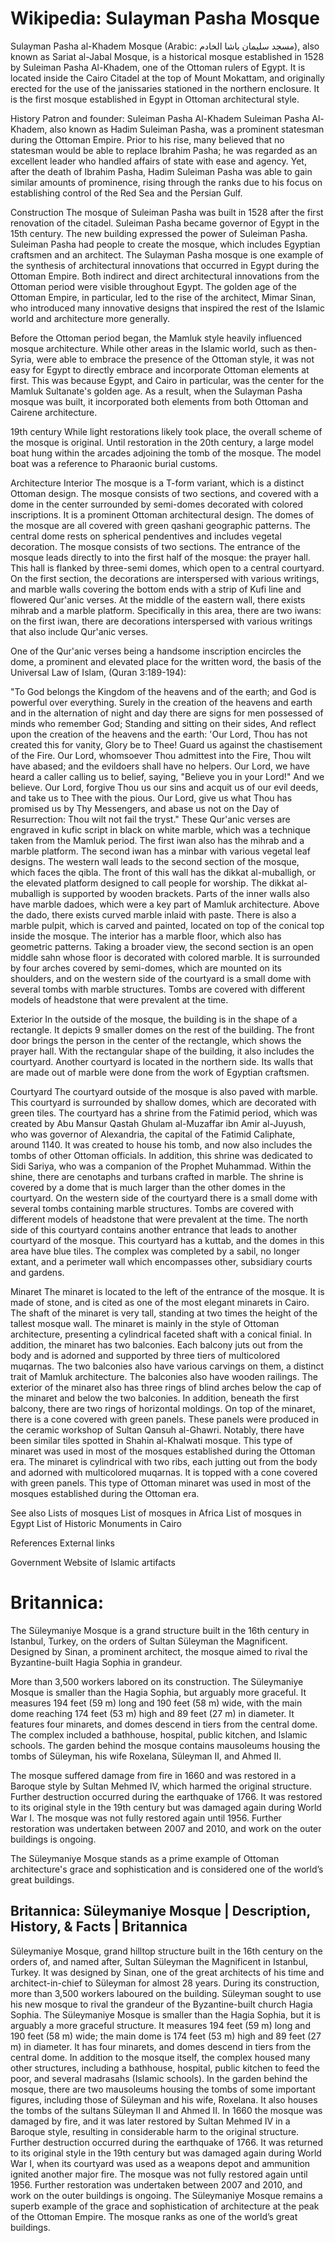 
# Wikipedia: Sulayman Pasha Mosque
Sulayman Pasha al-Khadem Mosque (Arabic: مسجد سليمان باشا الخادم), also known as Sariat al-Jabal Mosque, is a historical mosque established in 1528 by Suleiman Pasha Al-Khadem, one of the Ottoman rulers of Egypt. It is located inside the Cairo Citadel at the top of Mount Mokattam, and originally erected for the use of the janissaries stationed in the northern enclosure. It is the first mosque established in Egypt in Ottoman architectural style.

History
Patron and founder: Suleiman Pasha Al-Khadem
Suleiman Pasha Al-Khadem, also known as Hadim Suleiman Pasha, was a prominent statesman during the Ottoman Empire. Prior to his rise, many believed that no statesman would be able to replace Ibrahim Pasha; he was regarded as an excellent leader who handled affairs of state with ease and agency. Yet, after the death of Ibrahim Pasha, Hadim Suleiman Pasha was able to gain similar amounts of prominence, rising through the ranks due to his focus on establishing control of the Red Sea and the Persian Gulf.

Construction
The mosque of Suleiman Pasha was built in 1528 after the first renovation of the citadel. Suleiman Pasha became governor of Egypt in the 15th century. The new building expressed the power of Suleiman Pasha. Suleiman Pasha had people to create the mosque, which includes Egyptian craftsmen and an architect.
The Sulayman Pasha mosque is one example of the synthesis of architectural innovations that occurred in Egypt during the Ottoman Empire. Both indirect and direct architectural innovations from the Ottoman period were visible throughout Egypt. The golden age of the Ottoman Empire, in particular, led to the rise of the architect, Mimar Sinan, who introduced many innovative designs that inspired the rest of the Islamic world and architecture more generally. 

Before the Ottoman period began, the Mamluk style heavily influenced mosque architecture. While other areas in the Islamic world, such as then-Syria, were able to embrace the presence of the Ottoman style, it was not easy for Egypt to directly embrace and incorporate Ottoman elements at first. This was because Egypt, and Cairo in particular, was the center for the Mamluk Sultanate's golden age. As a result, when the Sulayman Pasha mosque was built, it incorporated both elements from both Ottoman and Cairene architecture.

19th century
While light restorations likely took place, the overall scheme of the mosque is original. Until restoration in the 20th century, a large model boat hung within the arcades adjoining the tomb of the mosque. The model boat was a reference to Pharaonic burial customs.

Architecture
Interior
The mosque is a T-form variant, which is a distinct Ottoman design. The mosque consists of two sections, and covered with a dome in the center surrounded by semi-domes decorated with colored inscriptions. It is a prominent Ottoman architectural design. The domes of the mosque are all covered with green qashani geographic patterns. The central dome rests on spherical pendentives and includes vegetal decoration.
The mosque consists of two sections. The entrance of the mosque leads directly to into the first half of the mosque: the prayer hall. This hall is flanked by three-semi domes, which open to a central courtyard. On the first section, the decorations are interspersed with various writings, and marble walls covering the bottom ends with a strip of Kufi line and flowered Qur'anic verses. At the middle of the eastern wall, there exists mihrab and a marble platform. Specifically in this area, there are two iwans: on the first iwan, there are decorations interspersed with various writings that also include Qur'anic verses.

One of the Qur'anic verses being a handsome inscription encircles the dome, a prominent and elevated place for the written word, the basis of the Universal Law of Islam, (Quran 3:189-194):

"To God belongs the Kingdom of the heavens and of the earth; and God is powerful over everything.
Surely in the creation of the heavens and earth and in the alternation of night and day there are signs for men possessed of minds who remember God;
Standing and sitting on their sides, And reflect upon the creation of the heavens and the earth:
'Our Lord, Thou has not created this for vanity, Glory be to Thee!
Guard us against the chastisement of the Fire.
Our Lord, whomsoever Thou admittest into the Fire, Thou wilt have abased; and the evildoers shall have no helpers.
Our Lord, we have heard a caller calling us to belief, saying, "Believe you in your Lord!" And we believe.
Our Lord, forgive Thou us our sins and acquit us of our evil deeds, and take us to Thee with the pious.
Our Lord, give us what Thou has promised us by Thy Messengers, and abase us not on the Day of Resurrection:
Thou wilt not fail the tryst." 
These Qur'anic verses are engraved in kufic script in black on white marble, which was a technique taken from the Mamluk period. The first iwan also has the mihrab and a marble platform. The second iwan has a minbar with various vegetal leaf designs.
The western wall leads to the second section of the mosque, which faces the qibla.  The front of this wall has the dikkat al-muballigh, or the elevated platform designed to call people for worship. The dikkat al-muballigh is supported by wooden brackets. Parts of the inner walls also have marble dadoes, which were a key part of Mamluk architecture. Above the dado, there exists curved marble inlaid with paste. There is also a marble pulpit, which is carved and painted, located on top of the conical top inside the mosque. The interior has a marble floor, which also has geometric patterns. Taking a broader view, the second section is an open middle sahn whose floor is decorated with colored marble. It is surrounded by four arches covered by semi-domes, which are mounted on its shoulders, and on the western side of the courtyard is a small dome with several tombs with marble structures. Tombs are covered with different models of headstone that were prevalent at the time.

Exterior
In the outside of the mosque, the building is in the shape of a rectangle. It depicts 9 smaller domes on the rest of the building. The front door brings the person in the center of the rectangle, which shows the prayer hall. With the rectangular shape of the building, it also includes the courtyard. Another courtyard is located in the northern side. Its walls that are made out of marble were done from the work of Egyptian craftsmen.

Courtyard
The courtyard outside of the mosque is also paved with marble.  This courtyard is surrounded by shallow domes, which are decorated with green tiles. 
The courtyard has a shrine from the Fatimid period, which was created by Abu Mansur Qastah Ghulam al-Muzaffar ibn Amir al-Juyush, who was governor of Alexandria, the capital of the Fatimid Caliphate, around 1140. It was created to house his tomb, and now also includes the tombs of other Ottoman officials. In addition, this shrine was dedicated to Sidi Sariya, who was a companion of the Prophet Muhammad. Within the shine, there are cenotaphs and turbans crafted in marble. The shrine is covered by a dome that is much larger than the other domes in the courtyard.
On the western side of the courtyard there is a small dome with several tombs containing marble structures. Tombs are covered with different models of headstone that were prevalent at the time.
The north side of this courtyard contains another entrance that leads to another courtyard of the mosque. This courtyard has a kuttab, and the domes in this area have blue tiles. The complex was completed by a sabil, no longer extant, and a perimeter wall which encompasses other, subsidiary courts and gardens.

Minaret
The minaret is located to the left of the entrance of the mosque. It is made of stone, and is cited as one of the most elegant minarets in Cairo. The shaft of the minaret is very tall, standing at two times the height of the tallest mosque wall. The minaret is mainly in the style of Ottoman architecture, presenting a cylindrical faceted shaft with a conical finial. In addition, the minaret has two balconies. Each balcony juts out from the body and is adorned and supported by three tiers of multicolored muqarnas. The two balconies also have various carvings on them, a distinct trait of Mamluk architecture. The balconies also have wooden railings. 
The exterior of the minaret also has three rings of blind arches below the cap of the minaret and below the two balconies. In addition, beneath the first balcony, there are two rings of horizontal moldings. On top of the minaret, there is a cone covered with green panels. These panels were produced in the ceramic workshop of Sultan Qansuh al-Ghawri. Notably, there have been similar tiles spotted in Shahin al-Khalwati mosque. This type of minaret was used in most of the mosques established during the Ottoman era.
The minaret is cylindrical with two ribs, each jutting out from the body and adorned with multicolored muqarnas. It is topped with a cone covered with green panels. This type of Ottoman minaret was used in most of the mosques established during the Ottoman era.

See also
Lists of mosques
List of mosques in Africa
List of mosques in Egypt
List of Historic Monuments in Cairo

References
External links

Government Website of Islamic artifacts
# Britannica:
The Süleymaniye Mosque is a grand structure built in the 16th century in
Istanbul, Turkey, on the orders of Sultan Süleyman the Magnificent. Designed
by Sinan, a prominent architect, the mosque aimed to rival the Byzantine-built
Hagia Sophia in grandeur.

More than 3,500 workers labored on its construction. The Süleymaniye Mosque is
smaller than the Hagia Sophia, but arguably more graceful. It measures 194
feet (59 m) long and 190 feet (58 m) wide, with the main dome reaching 174
feet (53 m) high and 89 feet (27 m) in diameter. It features four minarets,
and domes descend in tiers from the central dome. The complex included a
bathhouse, hospital, public kitchen, and Islamic schools. The garden behind
the mosque contains mausoleums housing the tombs of Süleyman, his wife
Roxelana, Süleyman II, and Ahmed II.

The mosque suffered damage from fire in 1660 and was restored in a Baroque
style by Sultan Mehmed IV, which harmed the original structure. Further
destruction occurred during the earthquake of 1766. It was restored to its
original style in the 19th century but was damaged again during World War I.
The mosque was not fully restored again until 1956. Further restoration was
undertaken between 2007 and 2010, and work on the outer buildings is ongoing.

The Süleymaniye Mosque stands as a prime example of Ottoman architecture's
grace and sophistication and is considered one of the world’s great buildings.



## Britannica: Süleymaniye Mosque | Description, History, & Facts | Britannica
Süleymaniye Mosque,  grand hilltop structure built in the 16th century on the orders of, and named after, Sultan Süleyman the Magnificent in Istanbul, Turkey. It was designed by Sinan, one of the great architects of his time and architect-in-chief to Süleyman for almost 28 years.
During its construction, more than 3,500 workers laboured on the building. Süleyman sought to use his new mosque to rival the grandeur of the Byzantine-built church Hagia Sophia. The Süleymaniye Mosque is smaller than the Hagia Sophia, but it is arguably a more graceful structure. It measures 194 feet (59 m) long and 190 feet (58 m) wide; the main dome is 174 feet (53 m) high and 89 feet (27 m) in diameter. It has four minarets, and domes descend in tiers from the central dome. In addition to the mosque itself, the complex housed many other structures, including a bathhouse, hospital, public kitchen to feed the poor, and several madrasahs (Islamic schools). In the garden behind the mosque, there are two mausoleums housing the tombs of some important figures, including those of Süleyman and his wife, Roxelana. It also houses the tombs of the sultans Süleyman II and Ahmed II.
In 1660 the mosque was damaged by fire, and it was later restored by Sultan Mehmed IV in a Baroque style, resulting in considerable harm to the original structure. Further destruction occurred during the earthquake of 1766. It was returned to its original style in the 19th century but was damaged again during World War I, when its courtyard was used as a weapons depot and ammunition ignited another major fire. The mosque was not fully restored again until 1956. Further restoration was undertaken between 2007 and 2010, and work on the outer buildings is ongoing.
The  Süleymaniye Mosque remains a superb example of the grace and sophistication of architecture at the peak of the Ottoman Empire. The mosque ranks as one of the world’s great buildings.
